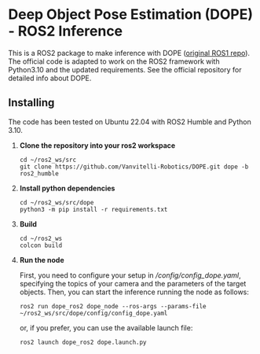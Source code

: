 # Deep Object Pose Estimation (DOPE) - ROS2 Inference

This is a ROS2 package to make inference with DOPE ([original ROS1 repo](https://github.com/NVlabs/Deep_Object_Pose/tree/master)). The official code is adapted to work on the ROS2 framework with Python3.10 and the updated requirements. See the official repository for detailed info about DOPE.

## Installing

The code has been tested on Ubuntu 22.04 with ROS2 Humble and Python 3.10. 

1. **Clone the repository into your ros2 workspace**
    ```
    cd ~/ros2_ws/src
    git clone https://github.com/Vanvitelli-Robotics/DOPE.git dope -b ros2_humble
    ```

2. **Install python dependencies**
    ```
    cd ~/ros2_ws/src/dope
    python3 -m pip install -r requirements.txt
    ```
    
3. **Build**
    ```
    cd ~/ros2_ws
    colcon build
    ```
    
4. **Run the node**

   First, you need to configure your setup in */config/config_dope.yaml*, specifying the topics of your camera and the parameters of the target objects. Then, you can start the inference running the
   node as follows:
    ```
    ros2 run dope_ros2 dope_node --ros-args --params-file ~/ros2_ws/src/dope/config/config_dope.yaml
    ```
   or, if you prefer, you can use the available launch file:
      ```
    ros2 launch dope_ros2 dope.launch.py
    ```
   

